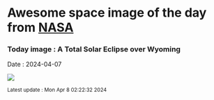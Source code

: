 
# Awesome space image of the day from [NASA](https://api.nasa.gov/)

### Today image : A Total Solar Eclipse over Wyoming
Date : 2024-04-07

![](https://apod.nasa.gov/apod/image/2404/EclipseWyoming_Cooper_960.jpg)

<small>Latest update : Mon Apr  8 02:22:32 2024</small>
        